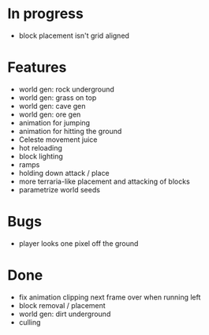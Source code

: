 # In progress
- block placement isn't grid aligned

# Features
- world gen: rock underground
- world gen: grass on top
- world gen: cave gen
- world gen: ore gen
- animation for jumping
- animation for hitting the ground
- Celeste movement juice
- hot reloading
- block lighting
- ramps
- holding down attack / place
- more terraria-like placement and attacking of blocks
- parametrize world seeds

# Bugs
- player looks one pixel off the ground

# Done
- fix animation clipping next frame over when running left
- block removal / placement
- world gen: dirt underground
- culling
